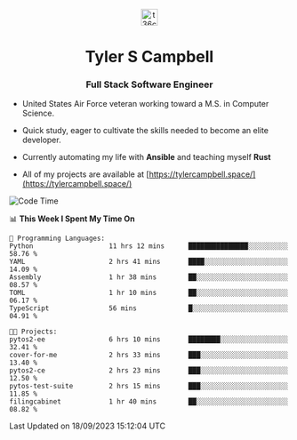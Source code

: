 <p align="center">
<a href="https://www.linkedin.com/in/t36campbell" target="blank"><img align="center" src="https://ik.imagekit.io/t36campbell/Portfolio/linkedin.png.original_m8bbGgPh6.png" alt="t36campbell" height="30" width="30" /></a>
</p>
<h1 align="center">Tyler S Campbell</h1>
<h3 align="center">Full Stack Software Engineer</h3>

* United States Air Force veteran working toward a M.S. in Computer Science.

* Quick study, eager to cultivate the skills needed to become an elite developer.

* Currently automating my life with **Ansible** and teaching myself **Rust**

* All of my projects are available at [https://tylercampbell.space/](https://tylercampbell.space/)

<!--START_SECTION:waka-->
![Code Time](http://img.shields.io/badge/Code%20Time-2%2C819%20hrs%2051%20mins-blue)

📊 **This Week I Spent My Time On** 

```text
💬 Programming Languages: 
Python                   11 hrs 12 mins      ███████████████░░░░░░░░░░   58.76 % 
YAML                     2 hrs 41 mins       ████░░░░░░░░░░░░░░░░░░░░░   14.09 % 
Assembly                 1 hr 38 mins        ██░░░░░░░░░░░░░░░░░░░░░░░   08.57 % 
TOML                     1 hr 10 mins        ██░░░░░░░░░░░░░░░░░░░░░░░   06.17 % 
TypeScript               56 mins             █░░░░░░░░░░░░░░░░░░░░░░░░   04.91 % 

🐱‍💻 Projects: 
pytos2-ee                6 hrs 10 mins       ████████░░░░░░░░░░░░░░░░░   32.41 % 
cover-for-me             2 hrs 33 mins       ███░░░░░░░░░░░░░░░░░░░░░░   13.40 % 
pytos2-ce                2 hrs 23 mins       ███░░░░░░░░░░░░░░░░░░░░░░   12.50 % 
pytos-test-suite         2 hrs 15 mins       ███░░░░░░░░░░░░░░░░░░░░░░   11.85 % 
filingcabinet            1 hr 40 mins        ██░░░░░░░░░░░░░░░░░░░░░░░   08.82 % 
```


 Last Updated on 18/09/2023 15:12:04 UTC
<!--END_SECTION:waka-->
